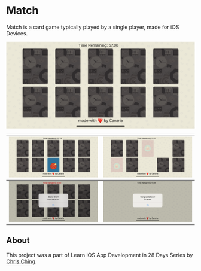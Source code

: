 # Match

Match is a card game typically played by a single player, made for iOS Devices.

![](./screenshots/sc1.png)  

![](./screenshots/sc2.png) | ![](./screenshots/sc3.png)
---------------------------|---------------------------
![](./screenshots/sc4.png) | ![](./screenshots/sc5.png)

## About
This project was a part of Learn iOS App Development in 28 Days Series by [Chris Ching](https://codewithchris.com/ios-app-development/).
